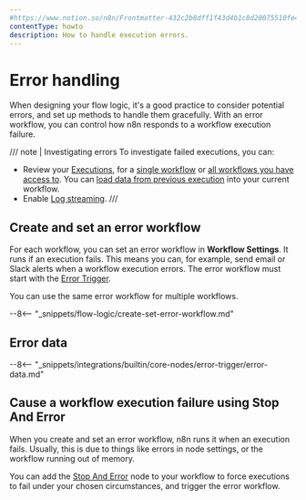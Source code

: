 ```yaml
---
#https://www.notion.so/n8n/Frontmatter-432c2b8dff1f43d4b1c8d20075510fe4
contentType: howto
description: How to handle execution errors.
---
```


# Error handling

When designing your flow logic, it's a good practice to consider potential errors, and set up methods to handle them gracefully. With an error workflow, you can control how n8n responds to a workflow execution failure.

/// note | Investigating errors
To investigate failed executions, you can:

* Review your [Executions](/workflows/executions/), for a [single workflow](/workflows/executions/single-workflow-executions/) or [all workflows you have access to](/workflows/executions/all-executions/). You can [load data from previous execution](/workflows/executions/debug/) into your current workflow.
* Enable [Log streaming](/log-streaming/).
///

## Create and set an error workflow

For each workflow, you can set an error workflow in **Workflow Settings**. It runs if an execution fails. This means you can, for example, send email or Slack alerts when a workflow execution errors. The error workflow must start with the [Error Trigger](/integrations/builtin/core-nodes/n8n-nodes-base.errortrigger/).

You can use the same error workflow for multiple workflows.

--8<-- "_snippets/flow-logic/create-set-error-workflow.md"

## Error data

--8<-- "_snippets/integrations/builtin/core-nodes/error-trigger/error-data.md"

## Cause a workflow execution failure using Stop And Error

When you create and set an error workflow, n8n runs it when an execution fails. Usually, this is due to things like errors in node settings, or the workflow running out of memory.

You can add the [Stop And Error](/integrations/builtin/core-nodes/n8n-nodes-base.stopanderror/) node to your workflow to force executions to fail under your chosen circumstances, and trigger the error workflow.
